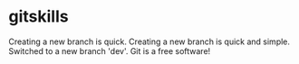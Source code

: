 # gitskills
Creating a new branch is quick.
Creating a new branch is quick and simple.
Switched to a new branch 'dev'.
Git is a free software!
